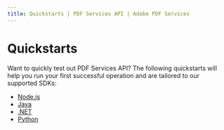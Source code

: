 ```yaml
---
title: Quickstarts | PDF Services API | Adobe PDF Services
---
```


# Quickstarts

Want to quickly test out PDF Services API? The following quickstarts will help you run your first successful operation and are tailored to our supported SDKs:

* [Node.js](nodejs/)
* [Java](java/)
* [.NET](dotnet/)
* [Python](python)